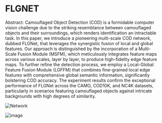 # FLGNET
Abstract:
Camouflaged Object Detection (COD) is a formidable computer vision challenge due to the striking resemblance between camouflaged objects and their surroundings, which renders identification an intractable task. In this paper, we introduce a pioneering multi-scale COD network, dubbed FLGNet, that leverages the synergistic fusion of local and global features. Our approach is distinguished by the incorporation of a Multi-Scale Fusion Module (MSFM), which meticulously integrates feature maps across various scales, layer by layer, to produce high-fidelity edge feature maps. To further refine the detection process, we employ a Local-Global Feature Fusion Module (LGFFM) that combines fine-grained local edge features with comprehensive global semantic information, significantly bolstering COD accuracy. The experiment results confirm the exceptional performance of FLGNet across the CAMO, COD10K, and NC4K datasets, particularly in scenarios featuring camouflaged objects against intricate backgrounds with high degrees of similarity.

![Network](https://github.com/user-attachments/assets/a893b3f9-0251-42f9-823c-537e55022b11)

![image](https://github.com/user-attachments/assets/87acc192-aee6-46b1-8dd6-246b06126ec0)
